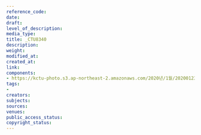 ```yaml
---
reference_code: 
date: 
draft: 
level_of_description: 
media_type: 
title: _CTU8340
description: 
weight: 
modified_at: 
created_at: 
link: 
components:
- https://kctu-photo.s3.ap-northeast-2.amazonaws.com/2020년/1월/20200123_설+귀향+선전전+및+2020년+설+명절+노동진보사회단체+합동기자회견/_CTU8340.jpg
tags:
- 
creators: 
subjects: 
sources: 
venues: 
public_access_status: 
copyright_status: 
---
```

